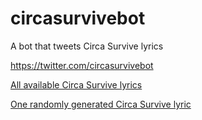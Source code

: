 # circasurvivebot
A bot that tweets Circa Survive lyrics

<a href="https://twitter.com/circasurvivebot">https://twitter.com/circasurvivebot </a>

<a href="https://circa-survive-bot.herokuapp.com/lyrics">All available Circa Survive lyrics </a>

<a href="https://circa-survive-bot.herokuapp.com/lyric">One randomly generated Circa Survive lyric</a>
